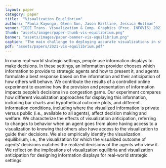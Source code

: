 ```yaml
---
layout: paper
category: paper
title:  "Visualization Equilibrium"
authors: "Paula Kayongo, Glenn Sun, Jason Hartline, Jessica Hullman"
venue: "IEEE Trans. Visualization & Comp. Graphics (Proc. INFOVIS) 2021"
thumb: "assets/images/paper-thumb-vis-equilibrium.png"
banner: "assets/images/paper-banner-vis-equilibrium.png"
caption: "The main challenge to deploying accurate visualizations in strategic environments occurs when there are feedback-induced distributional shifts. To address this challenge we introduce a new solution concept the visualization equilibrium. At the equilibrium, visualizations account for behavioral reactions making them accurate for the distributions they induce."
pdf: "assets/papers/2021-vis-equilibrium.pdf"
---
```


<!-- abstract -->
<p>In many real-world strategic settings, people use information displays to make decisions. In these settings, an information provider chooses which information to provide to strategic agents and how to present it, and agents formulate a best response based on the information and their anticipation of how others will behave. We contribute the results of a controlled online experiment to examine how the provision and presentation of information impacts people’s decisions in a congestion game. Our experiment compares how different visualization approaches for displaying this information, including bar charts and hypothetical outcome plots, and different information conditions, including where the visualized information is private versus public (i.e., available to all agents), affect decision making and welfare. We characterize the effects of visualization anticipation, referring to changes to behavior when an agent goes from alone having access to a visualization to knowing that others also have access to the visualization to guide their decisions. We also empirically identify the visualization equilibrium, i.e., the visualization for which the visualized outcome of agents’ decisions matches the realized decisions of the agents who view it. We reflect on the implications of visualization equilibria and visualization anticipation for designing information displays for real-world strategic settings.</p>

